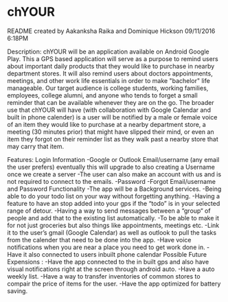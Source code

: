 # chYOUR
README created by Aakanksha Raika and Dominique Hickson 
09/11/2016 6:18PM

Description:
chYOUR will be an application available on Android Google Play. This a GPS based application will serve as a purpose to remind users about important daily products that they would like to purchase in nearby department stores. It will also remind users about doctors appointments, meetings, and other work life essentials in order to make "bachelor" life manageable. Our target audience is college students, working families, employees, college alumni, and anyone who tends to forget a small reminder that can be available whenever they are on the go. The broader use that chYOUR will have (with collaboration with Google Calendar and built in phone calender) is a user will be notified by a male or female voice of an item they would like to purchase at a nearby department store, a meeting (30 minutes prior) that might have slipped their mind, or even an item they forgot on their reminder list as they walk past a nearby store that may carry that item. 

Features:
Login Information
  -Google or Outlook Email/username (any email the user prefers) eventually this will upgrade to also creating a Username once we create a server
  -The user can also make an account with us and is not required to connect to the emails.
  -Password 
  -Forgot Email/username and Password 
Functionality
  -The app will be a Background services. 
  -Being able to do your todo list on your way without forgetting anything.
  -Having a feature to have an stop added into your gps if the “todo” is in your selected range of detour.
  -Having a way to send messages between a “group“ of people and add that to the existing list automatically. 
  -To be able to make it for not just groceries but also things like appointments, meetings etc. 
  -Link it to the user’s gmail (Google Calendar) as well as outlook to pull the tasks from the calender that need to be done into the app. 
  -Have voice notifications when you are near a place you need to get work done in. 
  -Have it also connected to users inbuilt phone calendar
Possible Future Expensions : 
  -Have the app connected to the in built gps and also have visual notifications right at the screen through android auto. 
  -Have a auto weekly list.
  -Have a way to transfer inventories of common stores to compair the price of items for the user.
  -Have the app optimized for battery saving.


